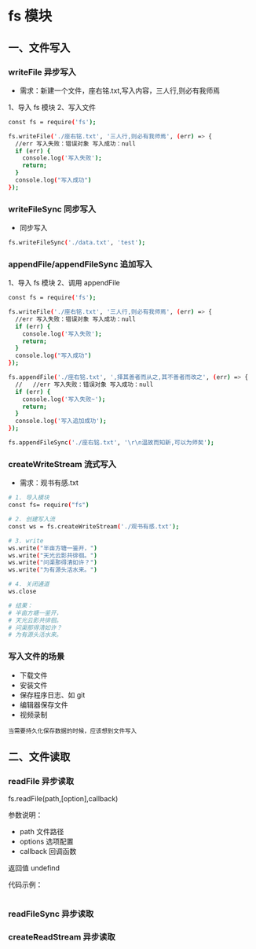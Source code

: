 # fs 模块

## 一、文件写入

### writeFile 异步写入

- 需求：新建一个文件，座右铭.txt,写入内容，三人行,则必有我师焉

1、导入 fs 模块
2、写入文件

```bash
const fs = require('fs');

fs.writeFile('./座右铭.txt', '三人行,则必有我师焉', (err) => {
  //err 写入失败：错误对象 写入成功：null
  if (err) {
    console.log('写入失败');
    return;
  }
  console.log("写入成功")
});

```

### writeFileSync 同步写入

- 同步写入

```bash
fs.writeFileSync('./data.txt', 'test');

```

### appendFile/appendFileSync 追加写入

1、导入 fs 模块
2、调用 appendFile

```bash
const fs = require('fs');

fs.writeFile('./座右铭.txt', '三人行,则必有我师焉', (err) => {
  //err 写入失败：错误对象 写入成功：null
  if (err) {
    console.log('写入失败');
    return;
  }
  console.log("写入成功")
});

fs.appendFile('./座右铭.txt', ',择其善者而从之,其不善者而改之', (err) => {
  //   //err 写入失败：错误对象 写入成功：null
  if (err) {
    console.log('写入失败~');
    return;
  }
  console.log('写入追加成功');
});

fs.appendFileSync('./座右铭.txt', '\r\n温故而知新,可以为师矣');
```

### createWriteStream 流式写入

- 需求：观书有感.txt

```bash
# 1. 导入模块
const fs= require("fs")

# 2. 创建写入流
const ws = fs.createWriteStream('./观书有感.txt');

# 3. write
ws.write("半亩方塘一鉴开，")
ws.write("天光云影共徘徊。")
ws.write("问渠那得清如许？")
ws.write("为有源头活水来。")

# 4. 关闭通道
ws.close

# 结果：
# 半亩方塘一鉴开，
# 天光云影共徘徊。
# 问渠那得清如许？
# 为有源头活水来。
```

### 写入文件的场景

- 下载文件
- 安装文件
- 保存程序日志、如 git
- 编辑器保存文件
- 视频录制

`当需要持久化保存数据的时候，应该想到文件写入`

## 二、文件读取

### readFile 异步读取

fs.readFile(path,[option],callback)

参数说明：

- path 文件路径
- options 选项配置
- callback 回调函数

返回值 undefind

代码示例：

```bash


```

### readFileSync 异步读取

### createReadStream 异步读取
